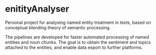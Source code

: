 # enitityAnalyser
Personal project for analysing named entity treatment in texts, based on conceptual blending theory of semantic processing.

The pipelines are developed for faster automated processing of named entities and noun chunks.
The goal is to obtain the sentiment and topics attached to the entities, and enable data export to further platforms.
